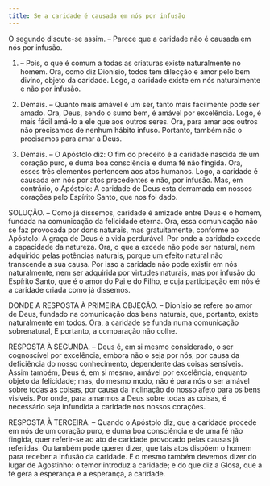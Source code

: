 ```yaml
---
title: Se a caridade é causada em nós por infusão
---
```


O segundo discute-se assim. – Parece que a caridade não é causada em nós por infusão.  

1. – Pois, o que é comum a todas as criaturas existe naturalmente no homem. Ora, como diz Dionísio, todos tem dilecção e amor pelo bem divino, objeto da caridade. Logo, a caridade existe em nós naturalmente e não por infusão.  

2. Demais. – Quanto mais amável é um ser, tanto mais facilmente pode ser amado. Ora, Deus, sendo o sumo bem, é amável por excelência. Logo, é mais fácil amá-lo a ele que aos outros seres. Ora, para amar aos outros não precisamos de nenhum hábito infuso. Portanto, também não o precisamos para amar a Deus.  

3. Demais. – O Apóstolo diz: O fim do preceito é a caridade nascida de um coração puro, e duma boa consciência e duma fé não fingida. Ora, esses três elementos pertencem aos atos humanos. Logo, a caridade é causada em nós por atos precedentes e não, por infusão.  Mas, em contrário, o Apóstolo: A caridade de Deus esta derramada em nossos corações pelo Espírito Santo, que nos foi dado.  

SOLUÇÃO. – Como já dissemos, caridade é amizade entre Deus e o homem, fundada na comunicação da felicidade eterna. Ora, essa comunicação não se faz provocada por dons naturais, mas gratuitamente, conforme ao Apóstolo: A graça de Deus é a vida perdurável. Por onde a caridade excede a capacidade da natureza. Ora, o que a excede não pode ser natural, nem adquirido pelas potências naturais, porque um efeito natural não transcende a sua causa. Por isso a caridade não pode existir em nós naturalmente, nem ser adquirida por virtudes naturais, mas por infusão do Espírito Santo, que é o amor do Pai e do Filho, e cuja participação em nós é a caridade criada como já dissemos.  

DONDE A RESPOSTA À PRIMEIRA OBJEÇÃO. – Dionísio se refere ao amor de Deus, fundado na comunicação dos bens naturais, que, portanto, existe naturalmente em todos. Ora, a caridade se funda numa comunicação sobrenatural, E portanto, a comparação não colhe.  

RESPOSTA À SEGUNDA. – Deus é, em si mesmo considerado, o ser cognoscível por excelência, embora não o seja por nós, por causa da deficiência do nosso conhecimento, dependente das coisas sensíveis. Assim também, Deus é, em si mesmo, amável por excelência, enquanto objeto da felicidade; mas, do mesmo modo, não é para nós o ser amável sobre todas as coisas, por causa da inclinação do nosso afeto para os bens visíveis. Por onde, para amarmos a Deus sobre todas as coisas, é necessário seja infundida a caridade nos nossos corações.  

RESPOSTA À TERCEIRA. – Quando o Apóstolo diz, que a caridade procede em nós de um coração puro, e duma boa consciência e de uma fé não fingida, quer referir-se ao ato de caridade provocado pelas causas já referidas. Ou também pode querer dizer, que tais atos dispõem o homem para receber a infusão da caridade. E o mesmo também devemos dizer do lugar de Agostinho: o temor introduz a caridade; e do que diz a Glosa, que a fé gera a esperança e a esperança, a caridade.